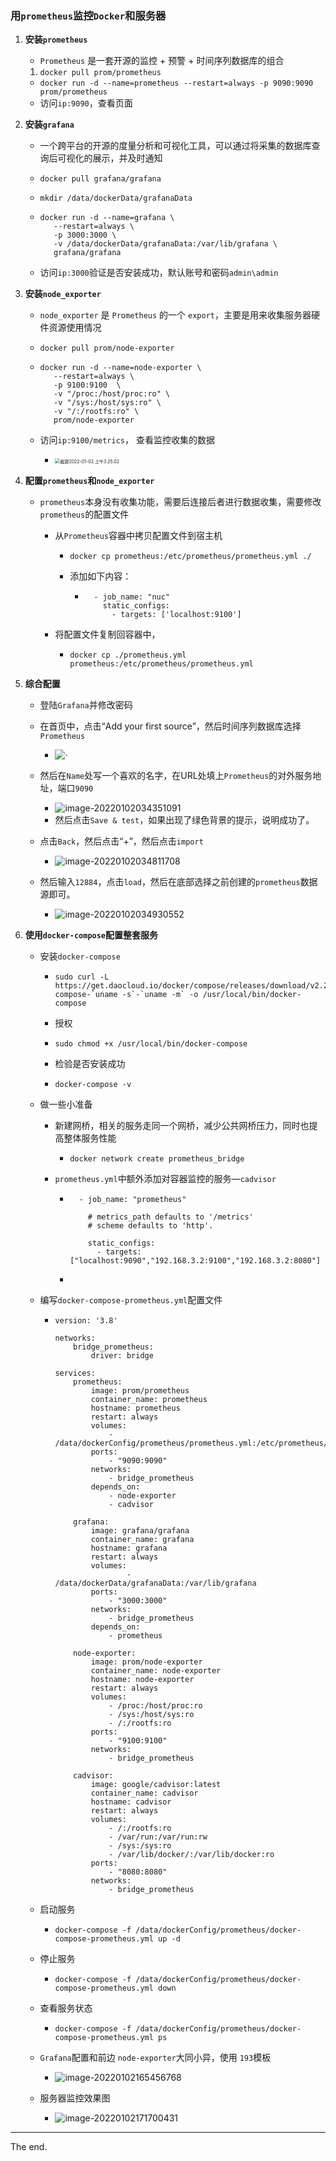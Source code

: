 ### 用`prometheus`监控`Docker`和服务器

1. **安装`prometheus`**

   + `Prometheus` 是一套开源的监控 + 预警 + 时间序列数据库的组合

   1. `docker pull prom/prometheus`

   + `docker run -d --name=prometheus --restart=always -p 9090:9090 prom/prometheus`
   + 访问`ip:9090`，查看页面

2. **安装`grafana`**

   + 一个跨平台的开源的度量分析和可视化工具，可以通过将采集的数据库查询后可视化的展示，并及时通知

   + `docker pull grafana/grafana`

   + `mkdir /data/dockerData/grafanaData`

   + ```shell
     docker run -d --name=grafana \
     	--restart=always \
     	-p 3000:3000 \
     	-v /data/dockerData/grafanaData:/var/lib/grafana \
     	grafana/grafana
     ```

   + 访问`ip:3000`验证是否安装成功，默认账号和密码`admin\admin`

3. **安装`node_exporter`**

   + `node_exporter` 是 `Prometheus` 的一个 `export`，主要是用来收集服务器硬件资源使用情况

   + `docker pull prom/node-exporter`

   + ```shell
     docker run -d --name=node-exporter \
     	--restart=always \
     	-p 9100:9100  \
     	-v "/proc:/host/proc:ro" \
     	-v "/sys:/host/sys:ro" \
     	-v "/:/rootfs:ro" \
     	prom/node-exporter
     ```

   + 访问`ip:9100/metrics`， 查看监控收集的数据

     + <img src="assets/截屏2022-01-02 上午3.25.02.png" alt="截屏2022-01-02 上午3.25.02" style="zoom:50%;" />

4. **配置`prometheus`和`node_exporter`**

   + `prometheus`本身没有收集功能，需要后连接后者进行数据收集，需要修改`prometheus`的配置文件

     + 从`Prometheus`容器中拷贝配置文件到宿主机

       + `docker cp prometheus:/etc/prometheus/prometheus.yml ./`

       + 添加如下内容：

         + ```shell
             - job_name: "nuc"
               static_configs:
                 - targets: ['localhost:9100']
           ```

     + 将配置文件复制回容器中，

       + `docker cp ./prometheus.yml prometheus:/etc/prometheus/prometheus.yml`

5. **综合配置**

   + 登陆`Grafana`并修改密码

   + 在首页中，点击“Add your first source”，然后时间序列数据库选择`Prometheus`

     + ![·](assets/image-20220102033251644.png)

   + 然后在`Name`处写一个喜欢的名字，在URL处填上`Prometheus`的对外服务地址，端口`9090`

     + ![image-20220102034351091](assets/image-20220102034351091.png)
     + 然后点击`Save & test`，如果出现了绿色背景的提示，说明成功了。

   + 点击`Back`，然后点击“+”，然后点击`import`

     + ![image-20220102034811708](assets/image-20220102034811708.png)

   + 然后输入`12884`，点击`load`，然后在底部选择之前创建的`prometheus`数据源即可。

     + ![image-20220102034930552](assets/image-20220102034930552.png)

       

6. **使用`docker-compose`配置整套服务**

   + 安装`docker-compose`

     + ```shell
       sudo curl -L https://get.daocloud.io/docker/compose/releases/download/v2.2.2/docker-compose-`uname -s`-`uname -m` -o /usr/local/bin/docker-compose
       ```

     + 授权

     + ```shell
       sudo chmod +x /usr/local/bin/docker-compose
       ```

     + 检验是否安装成功

     + ```shell
       docker-compose -v
       ```

   + 做一些小准备

     + 新建网桥，相关的服务走同一个网桥，减少公共网桥压力，同时也提高整体服务性能

       + `docker network create prometheus_bridge`

     + `prometheus.yml`中额外添加对容器监控的服务—`cadvisor`

       + ```shell
           - job_name: "prometheus"
           
             # metrics_path defaults to '/metrics'
             # scheme defaults to 'http'.
           
             static_configs:
               - targets: ["localhost:9090","192.168.3.2:9100","192.168.3.2:8080"]
         ```

       + 

   + 编写`docker-compose-prometheus.yml`配置文件

     + ```shell
       version: '3.8'
        
       networks:
           bridge_prometheus:
               driver: bridge
        
       services:
           prometheus:
               image: prom/prometheus
               container_name: prometheus
               hostname: prometheus
               restart: always
               volumes:
                   - /data/dockerConfig/prometheus/prometheus.yml:/etc/prometheus/prometheus.yml
               ports:
                   - "9090:9090"
               networks:
                   - bridge_prometheus
               depends_on:
                   - node-exporter
                   - cadvisor
       
           grafana:
               image: grafana/grafana
               container_name: grafana
               hostname: grafana
               restart: always
               volumes:
                       - /data/dockerData/grafanaData:/var/lib/grafana
               ports:
                   - "3000:3000"
               networks:
                   - bridge_prometheus
               depends_on:
                   - prometheus
       
           node-exporter:
               image: prom/node-exporter
               container_name: node-exporter
               hostname: node-exporter
               restart: always
               volumes:
                   - /proc:/host/proc:ro
                   - /sys:/host/sys:ro
                   - /:/rootfs:ro
               ports:
                   - "9100:9100"
               networks:
                   - bridge_prometheus
        
           cadvisor:
               image: google/cadvisor:latest
               container_name: cadvisor
               hostname: cadvisor
               restart: always
               volumes:
                   - /:/rootfs:ro
                   - /var/run:/var/run:rw
                   - /sys:/sys:ro
                   - /var/lib/docker/:/var/lib/docker:ro
               ports:
                   - "8080:8080"
               networks:
                   - bridge_prometheus
       
       ```

   + 启动服务

     + `docker-compose -f /data/dockerConfig/prometheus/docker-compose-prometheus.yml up -d`

   + 停止服务

     + `docker-compose -f /data/dockerConfig/prometheus/docker-compose-prometheus.yml down`

   + 查看服务状态

     + `docker-compose -f /data/dockerConfig/prometheus/docker-compose-prometheus.yml ps`

   + `Grafana`配置和前边 `node-exporter`大同小异，使用 `193`模板

     + ![image-20220102165456768](assets/image-20220102165456768.png)
   
   + 服务器监控效果图
   
     + ![image-20220102171700431](assets/image-20220102171700431.png)

------

The end.

